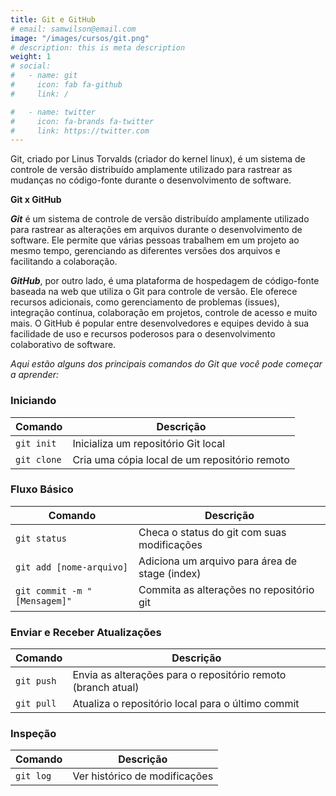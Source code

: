 ```yaml
---
title: Git e GitHub
# email: samwilson@email.com
image: "/images/cursos/git.png"
# description: this is meta description
weight: 1
# social:
#   - name: git
#     icon: fab fa-github
#     link: /

#   - name: twitter
#     icon: fa-brands fa-twitter
#     link: https://twitter.com
---
```


<!-- Descrição Card -->
Git, criado por Linus Torvalds (criador do kernel linux), é um sistema de controle de versão distribuído amplamente utilizado para rastrear as mudanças no código-fonte durante o desenvolvimento de software.

<!-- Descrição Page -->
**Git x GitHub**

_**Git**_ é um sistema de controle de versão distribuído amplamente utilizado para rastrear as alterações em arquivos durante o desenvolvimento de software. Ele permite que várias pessoas trabalhem em um projeto ao mesmo tempo, gerenciando as diferentes versões dos arquivos e facilitando a colaboração.

_**GitHub**_, por outro lado, é uma plataforma de hospedagem de código-fonte baseada na web que utiliza o Git para controle de versão. Ele oferece recursos adicionais, como gerenciamento de problemas (issues), integração contínua, colaboração em projetos, controle de acesso e muito mais. O GitHub é popular entre desenvolvedores e equipes devido à sua facilidade de uso e recursos poderosos para o desenvolvimento colaborativo de software.

_Aqui estão alguns dos principais comandos do Git que você pode começar a aprender:_

### Iniciando

| Comando 									| Descrição 											|
| ------------------------------------------|-------------------------------------------------------|
| `git init` 								| Inicializa um repositório Git local 					|
| `git clone`								| Cria uma cópia local de um repositório remoto 		|

### Fluxo Básico

| Comando 									| Descrição 											|
| ------------------------------------------|-------------------------------------------------------|
| `git status` 								| Checa o status do git com suas modificações			|
| `git add [nome-arquivo]` 					| Adiciona um arquivo para área de stage (index)		|
| `git commit -m "[Mensagem]"`				| Commita as alterações no repositório git 				|

### Enviar e Receber Atualizações

| Comando 									| Descrição 											|
| ------------------------------------------|-------------------------------------------------------|
| `git push` 								| Envia as alterações para o repositório remoto (branch atual) |
| `git pull` 								| Atualiza o repositório local para o último commit 	|

### Inspeção

| Comando 									| Descrição 											|
| ------------------------------------------|-------------------------------------------------------|
| `git log` 								| Ver histórico de modificações 						|
